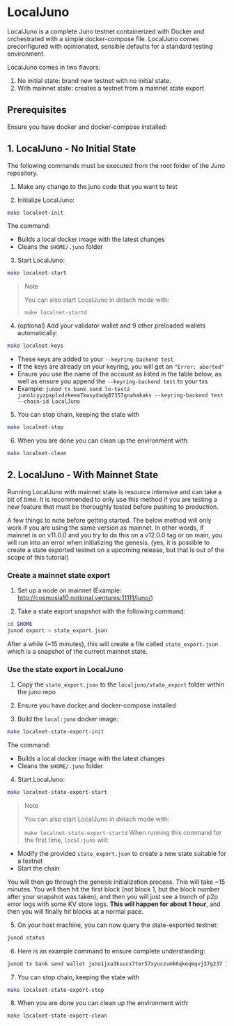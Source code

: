 # LocalJuno

LocalJuno is a complete Juno testnet containerized with Docker and orchestrated with a simple docker-compose file. LocalJuno comes preconfigured with opinionated, sensible defaults for a standard testing environment.

LocalJuno comes in two flavors:

1. No initial state: brand new testnet with no initial state. 
2. With mainnet state: creates a testnet from a mainnet state export

## Prerequisites

Ensure you have docker and docker-compose installed:

## 1. LocalJuno - No Initial State

The following commands must be executed from the root folder of the Juno repository.

1. Make any change to the juno code that you want to test

2. Initialize LocalJuno:

```bash
make localnet-init
```

The command:

- Builds a local docker image with the latest changes
- Cleans the `$HOME/.juno` folder

3. Start LocalJuno:

```bash
make localnet-start
```

> Note
>
> You can also start LocalJuno in detach mode with:
>
> `make localnet-startd`
4. (optional) Add your validator wallet and 9 other preloaded wallets automatically:

```bash
make localnet-keys
```

- These keys are added to your `--keyring-backend test`
- If the keys are already on your keyring, you will get an `"Error: aborted"`
- Ensure you use the name of the account as listed in the table below, as well as ensure you append the `--keyring-backend test` to your txs
- Example: `junod tx bank send lo-test2 juno1cyyzpxplxdzkeea7kwsydadg87357qnahakaks --keyring-backend test --chain-id LocalJuno`

5. You can stop chain, keeping the state with

```bash
make localnet-stop
```

6. When you are done you can clean up the environment with:

```bash
make localnet-clean
```

## 2. LocalJuno - With Mainnet State

Running LocalJuno with mainnet state is resource intensive and can take a bit of time.
It is recommended to only use this method if you are testing a new feature that must be thoroughly tested before pushing to production.

A few things to note before getting started. The below method will only work if you are using the same version as mainnet. In other words,
if mainnet is on v11.0.0 and you try to do this on a v12.0.0 tag or on main, you will run into an error when initializing the genesis.
(yes, it is possible to create a state exported testnet on a upcoming release, but that is out of the scope of this tutorial)


### Create a mainnet state export

1. Set up a node on mainnet (Example: http://cosmosia10.notional.ventures:11111/juno/)

2. Take a state export snapshot with the following command:

```sh
cd $HOME
junod export > state_export.json
```

After a while (~15 minutes), this will create a file called `state_export.json` which is a snapshot of the current mainnet state.

### Use the state export in LocalJuno

1. Copy the `state_export.json` to the `localjuno/state_export` folder within the juno repo


2. Ensure you have docker and docker-compose installed


3. Build the `local:juno` docker image:

```bash
make localnet-state-export-init
```

The command:

- Builds a local docker image with the latest changes
- Cleans the `$HOME/.juno` folder

4. Start LocalJuno:

```bash
make localnet-state-export-start
```

> Note
>
> You can also start LocalJuno in detach mode with:
>
> `make localnet-state-export-startd`
When running this command for the first time, `local:juno` will:

- Modify the provided `state_export.json` to create a new state suitable for a testnet
- Start the chain

You will then go through the genesis initialization process. This will take ~15 minutes.
You will then hit the first block (not block 1, but the block number after your snapshot was taken), and then you will just see a bunch of p2p error logs with some KV store logs.
**This will happen for about 1 hour**, and then you will finally hit blocks at a normal pace.


5. On your host machine, you can now query the state-exported testnet:

```sh
junod status
```

6. Here is an example command to ensure complete understanding:

```sh
junod tx bank send wallet juno1jxa3ksucx7ter57xyuczvmk6qkeqmqvj37g237 100000ujuno --chain-id localjuno --keyring-backend test
```

7. You can stop chain, keeping the state with

```bash
make localnet-state-export-stop
```

8. When you are done you can clean up the environment with:

```bash
make localnet-state-export-clean
```




